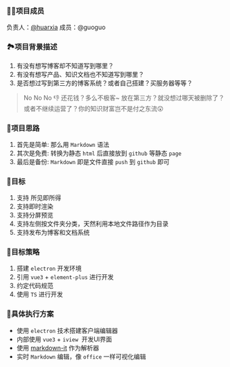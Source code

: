 ### 👨‍💻‍项目成员
负责人：[@huarxia](https://www.yuque.com/huarxia)
成员：@guoguo 


### 🏞项目背景描述

1. 有没有想写博客却不知道写到哪里？
1. 有没有想写产品、知识文档也不知道写到哪里？
1. 是否想过写到第三方的博客系统？或者自己搭建？买服务器等等？
> No No No 👎 还花钱？多么不极客~ 放在第三方？就没想过哪天被删除了？或者不继续运营了？你的知识财富岂不是付之东流😲

### 🎲项目思路

1. 首先是简单: 那么用 `Markdown` 语法
1. 其次是免费: 转换为静态 `html` 后直接放到 `github` 等静态 `page` 
1. 最后是备份: `Markdown` 即是文件直接 `push` 到 `github` 即可
### 📌目标

1. 支持 所见即所得
1. 支持即时渲染
1. 支持分屏预览
1. 支持左侧按文件夹分类，天然利用本地文件路径作为目录
1. 支持发布为博客和文档系统
### 📃目标策略

1. 搭建 `electron` 开发环境
1. 引用 `vue3` + `element-plus`  进行开发 
1. 约定代码规范
1. 使用 `TS` 进行开发
### 💪具体执行方案

- 使用 `electron` 技术搭建客户端编辑器
- 内部使用 `vue3` + `iview`  开发UI界面
- 使用 [markdown-it](https://github.com/markdown-it/markdown-it) 作为解析器
- 实时 `Markdown` 编辑，像 `office` 一样可视化编辑

